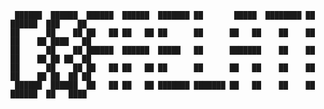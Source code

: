      ██████  ██████  ██████  ██████  ███████ ██       █████  ████████ ██  ██████  ███    ██ 
    ██      ██    ██ ██   ██ ██   ██ ██      ██      ██   ██    ██    ██ ██    ██ ████   ██ 
    ██      ██    ██ ██████  ██████  █████   ██      ███████    ██    ██ ██    ██ ██ ██  ██ 
    ██      ██    ██ ██   ██ ██   ██ ██      ██      ██   ██    ██    ██ ██    ██ ██  ██ ██ 
     ██████  ██████  ██   ██ ██   ██ ███████ ███████ ██   ██    ██    ██  ██████  ██   ████ 
                                                                                            
                                                                                            
